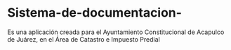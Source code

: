 # Sistema-de-documentacion-
Es una aplicación creada para el Ayuntamiento Constitucional de Acapulco de Juárez, en el Área de Catastro e Impuesto Predial
